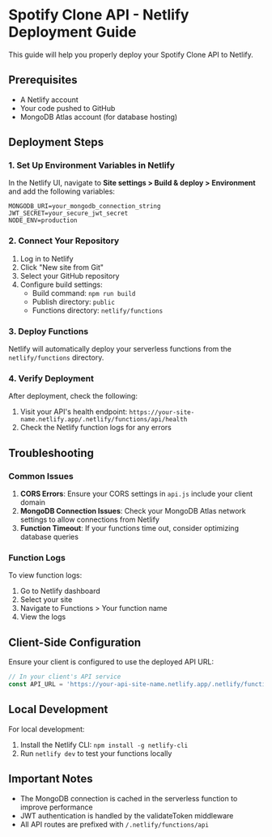 # Spotify Clone API - Netlify Deployment Guide

This guide will help you properly deploy your Spotify Clone API to Netlify.

## Prerequisites

- A Netlify account
- Your code pushed to GitHub
- MongoDB Atlas account (for database hosting)

## Deployment Steps

### 1. Set Up Environment Variables in Netlify

In the Netlify UI, navigate to **Site settings > Build & deploy > Environment** and add the following variables:

```
MONGODB_URI=your_mongodb_connection_string
JWT_SECRET=your_secure_jwt_secret
NODE_ENV=production
```

### 2. Connect Your Repository

1. Log in to Netlify
2. Click "New site from Git"
3. Select your GitHub repository
4. Configure build settings:
   - Build command: `npm run build`
   - Publish directory: `public`
   - Functions directory: `netlify/functions`

### 3. Deploy Functions

Netlify will automatically deploy your serverless functions from the `netlify/functions` directory.

### 4. Verify Deployment

After deployment, check the following:

1. Visit your API's health endpoint: `https://your-site-name.netlify.app/.netlify/functions/api/health`
2. Check the Netlify function logs for any errors

## Troubleshooting

### Common Issues

1. **CORS Errors**: Ensure your CORS settings in `api.js` include your client domain
2. **MongoDB Connection Issues**: Check your MongoDB Atlas network settings to allow connections from Netlify
3. **Function Timeout**: If your functions time out, consider optimizing database queries

### Function Logs

To view function logs:
1. Go to Netlify dashboard
2. Select your site
3. Navigate to Functions > Your function name
4. View the logs

## Client-Side Configuration

Ensure your client is configured to use the deployed API URL:

```javascript
// In your client's API service
const API_URL = 'https://your-api-site-name.netlify.app/.netlify/functions/api';
```

## Local Development

For local development:

1. Install the Netlify CLI: `npm install -g netlify-cli`
2. Run `netlify dev` to test your functions locally

## Important Notes

- The MongoDB connection is cached in the serverless function to improve performance
- JWT authentication is handled by the validateToken middleware
- All API routes are prefixed with `/.netlify/functions/api`

